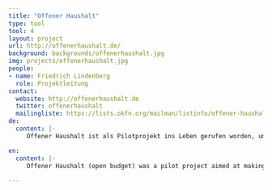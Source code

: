 ```yaml
---
title: "Offener Haushalt"
type: tool
tool: 4
layout: project
url: http://offenerhaushalt.de/
background: backgrounds/offenerhaushalt.jpg
img: projects/offenerhaushalt.jpg
people:
- name: Friedrich Lindenberg
  role: Projektleitung
contact:
  website: http://offenerhaushalt.de
  twitter: offenerhaushalt
  mailingliste: https://lists.okfn.org/mailman/listinfo/offener-haushalt
de:
  content: |-
     Offener Haushalt ist als Pilotprojekt ins Leben gerufen worden, um die Einnahmen- und Ausgabenplanung des Bundes durch Visualisierung der Daten leichter verständlich zu machen. Es war das erste Projekt dieser Art und wir freuen uns, dass das Bundesministerium für Finanzen nun von seiner Seite aus eine eigene Visualisierung des Bundeshaushalts an den Start gebracht hat. Die Ausweitung des Projekts auf weitere Haushalte ist geplant.

en:
  content: |-
     Offener Haushalt (open budget) was a pilot project aimed at making German budget data transparently and openly accessible. It was the first visualisation of its kind that later got support from the German ministry of finance. 
     
---
```


